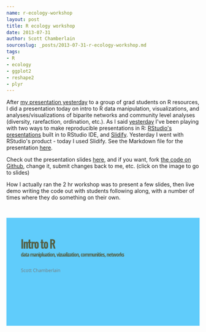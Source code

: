 ```yaml
---
name: r-ecology-workshop
layout: post
title: R ecology workshop
date: 2013-07-31
author: Scott Chamberlain
sourceslug: _posts/2013-07-31-r-ecology-workshop.md
tags:
- R
- ecology
- ggplot2
- reshape2
- plyr
---
```


After [my presentation yesterday][last] to a group of grad students on R resources, I did a presentation today on intro to R data manipulation, visualizations, and analyses/visualizations of biparite networks and community level analyses (diversity, rarefaction, ordination, etc.). As I said [yesterday][last] I've been playing with two ways to make reproducible presentations in R: [RStudio's presentations][rstudio] built in to RStudio IDE, and [Slidify][slidify]. Yesterday I went with RStudio's product - today I used Slidify. See the Markdown file for the presentation [here](https://github.com/sckott/posterstalks/blob/gh-pages/sfu/resources/r_resources.Rpres). 

Check out the presentation slides [here](https://bitly.com/sfuworkshop), and if you want, fork [the code on Github](http://bit.ly/1bKVX2O), change it, submit changes back to me, etc. (click on the image to go to slides)

How I actually ran the 2 hr workshop was to present a few slides, then live demo writing the code out with students following along, with a number of times where they do something on their own. 

<br>

<a href="https://bitly.com/sfuworkshop"><img src="/public/img/pres.png"></img></a>

[last]: http://sckott.github.io/2013/07/r-resources/
[rstudio]: http://www.rstudio.com/ide/docs/presentations/overview
[slidify]: http://slidify.org/
